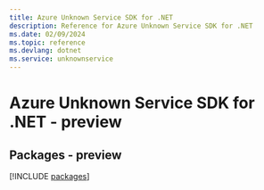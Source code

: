 ```yaml
---
title: Azure Unknown Service SDK for .NET
description: Reference for Azure Unknown Service SDK for .NET
ms.date: 02/09/2024
ms.topic: reference
ms.devlang: dotnet
ms.service: unknownservice
---
```

# Azure Unknown Service SDK for .NET - preview
## Packages - preview
[!INCLUDE [packages](unknown-service-index.md)]